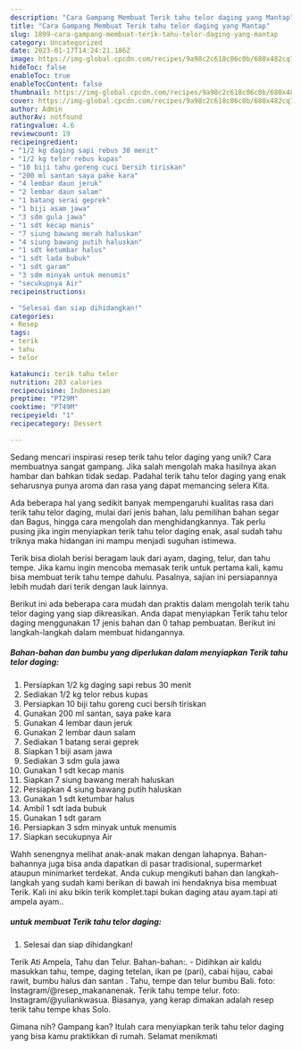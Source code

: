```yaml
---
description: "Cara Gampang Membuat Terik tahu telor daging yang Mantap"
title: "Cara Gampang Membuat Terik tahu telor daging yang Mantap"
slug: 1899-cara-gampang-membuat-terik-tahu-telor-daging-yang-mantap
category: Uncategorized
date: 2023-01-17T14:24:21.186Z
image: https://img-global.cpcdn.com/recipes/9a98c2c618c06c0b/680x482cq70/terik-tahu-telor-daging-foto-resep-utama.jpg
hideToc: false
enableToc: true
enableTocContent: false
thumbnail: https://img-global.cpcdn.com/recipes/9a98c2c618c06c0b/680x482cq70/terik-tahu-telor-daging-foto-resep-utama.jpg
cover: https://img-global.cpcdn.com/recipes/9a98c2c618c06c0b/680x482cq70/terik-tahu-telor-daging-foto-resep-utama.jpg
author: Admin
authorAv: notfound
ratingvalue: 4.6
reviewcount: 19
recipeingredient:
- "1/2 kg daging sapi rebus 30 menit"
- "1/2 kg telor rebus kupas"
- "10 biji tahu goreng cuci bersih tiriskan"
- "200 ml santan saya pake kara"
- "4 lembar daun jeruk"
- "2 lembar daun salam"
- "1 batang serai geprek"
- "1 biji asam jawa"
- "3 sdm gula jawa"
- "1 sdt kecap manis"
- "7 siung bawang merah haluskan"
- "4 siung bawang putih haluskan"
- "1 sdt ketumbar halus"
- "1 sdt lada bubuk"
- "1 sdt garam"
- "3 sdm minyak untuk menumis"
- "secukupnya Air"
recipeinstructions:

- "Selesai dan siap dihidangkan!"
categories:
- Resep
tags:
- terik
- tahu
- telor

katakunci: terik tahu telor 
nutrition: 283 calories
recipecuisine: Indonesian
preptime: "PT29M"
cooktime: "PT49M"
recipeyield: "1"
recipecategory: Dessert

---
```





Sedang mencari inspirasi resep terik tahu telor daging yang unik? Cara membuatnya sangat gampang. Jika salah mengolah maka hasilnya akan hambar dan bahkan tidak sedap. Padahal terik tahu telor daging yang enak seharusnya punya aroma dan rasa yang dapat memancing selera Kita.





Ada beberapa hal yang sedikit banyak mempengaruhi kualitas rasa dari terik tahu telor daging, mulai dari jenis bahan, lalu pemilihan bahan segar dan Bagus, hingga cara mengolah dan menghidangkannya. Tak perlu pusing jika ingin menyiapkan terik tahu telor daging enak,      asal sudah tahu triknya maka hidangan ini mampu menjadi suguhan istimewa.














Terik bisa diolah berisi beragam lauk dari ayam, daging, telur, dan tahu tempe. Jika kamu ingin mencoba memasak terik untuk pertama kali, kamu bisa membuat terik tahu tempe dahulu. Pasalnya, sajian ini persiapannya lebih mudah dari terik dengan lauk lainnya.






Berikut ini ada beberapa cara mudah dan praktis dalam mengolah terik tahu telor daging yang siap dikreasikan. Anda dapat menyiapkan Terik tahu telor daging menggunakan 17 jenis bahan dan 0 tahap pembuatan. Berikut ini langkah-langkah dalam membuat hidangannya.

<!--inarticleads1-->

##### Bahan-bahan dan bumbu yang diperlukan dalam menyiapkan Terik tahu telor daging:

1. Persiapkan 1/2 kg daging sapi rebus 30 menit
1. Sediakan 1/2 kg telor rebus kupas
1. Persiapkan 10 biji tahu goreng cuci bersih tiriskan
1. Gunakan 200 ml santan, saya pake kara
1. Gunakan 4 lembar daun jeruk
1. Gunakan 2 lembar daun salam
1. Sediakan 1 batang serai geprek
1. Siapkan 1 biji asam jawa
1. Sediakan 3 sdm gula jawa
1. Gunakan 1 sdt kecap manis
1. Siapkan 7 siung bawang merah haluskan
1. Persiapkan 4 siung bawang putih haluskan
1. Gunakan 1 sdt ketumbar halus
1. Ambil 1 sdt lada bubuk
1. Gunakan 1 sdt garam
1. Persiapkan 3 sdm minyak untuk menumis
1. Siapkan secukupnya Air


Wahh senengnya melihat anak-anak makan dengan lahapnya. Bahan-bahannya juga bisa anda dapatkan di pasar tradisional, supermarket ataupun minimarket terdekat. Anda cukup mengikuti bahan dan langkah-langkah yang sudah kami berikan di bawah ini hendaknya bisa membuat Terik. Kali ini aku bikin terik komplet.tapi bukan daging atau ayam.tapi ati ampela ayam.. 

<!--inarticleads2-->

#####  untuk membuat Terik tahu telor daging:


1. Selesai dan siap dihidangkan!

Terik Ati Ampela, Tahu dan Telur. Bahan-bahan:. - Didihkan air kaldu masukkan tahu, tempe, daging tetelan, ikan pe (pari), cabai hijau, cabai rawit, bumbu halus dan santan . Tahu, tempe dan telur bumbu Bali. foto: Instagram/@resep_makananenak. Terik tahu tempe telur. foto: Instagram/@yuliankwasua. Biasanya, yang kerap dimakan adalah resep terik tahu tempe khas Solo. 

Gimana nih? Gampang kan? Itulah cara menyiapkan terik tahu telor daging yang bisa kamu praktikkan di rumah. Selamat menikmati
